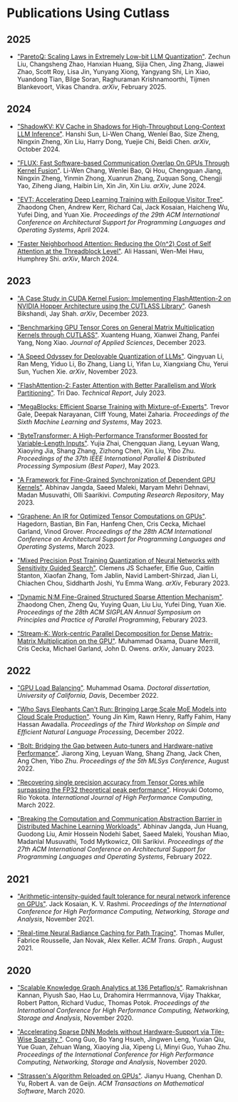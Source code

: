 # Publications Using Cutlass

## 2025

- ["ParetoQ: Scaling Laws in Extremely Low-bit LLM Quantization"](https://arxiv.org/abs/2502.02631). Zechun Liu, Changsheng Zhao, Hanxian Huang, Sijia Chen, Jing Zhang, Jiawei Zhao, Scott Roy, Lisa Jin, Yunyang Xiong, Yangyang Shi, Lin Xiao, Yuandong Tian, Bilge Soran, Raghuraman Krishnamoorthi, Tijmen Blankevoort, Vikas Chandra. _arXiv_, February 2025.

## 2024

- ["ShadowKV: KV Cache in Shadows for High-Throughput Long-Context LLM Inference"](https://arxiv.org/abs/2410.21465). Hanshi Sun, Li-Wen Chang, Wenlei Bao, Size Zheng, Ningxin Zheng, Xin Liu, Harry Dong, Yuejie Chi, Beidi Chen. _arXiv_, October 2024.

- ["FLUX: Fast Software-based Communication Overlap On GPUs Through Kernel Fusion"](https://arxiv.org/abs/2406.06858). Li-Wen Chang, Wenlei Bao, Qi Hou, Chengquan Jiang, Ningxin Zheng, Yinmin Zhong, Xuanrun Zhang, Zuquan Song, Chengji Yao, Ziheng Jiang, Haibin Lin, Xin Jin, Xin Liu. _arXiv_, June 2024.

- ["EVT: Accelerating Deep Learning Training with Epilogue Visitor Tree"](https://dl.acm.org/doi/10.1145/3620666.3651369). Zhaodong Chen, Andrew Kerr, Richard Cai, Jack Kosaian, Haicheng Wu, Yufei Ding, and Yuan Xie. _Proceedings of the 29th ACM International Conference on Architectural Support for Programming Languages and Operating Systems_, April 2024.

- ["Faster Neighborhood Attention: Reducing the O(n^2) Cost of Self Attention at the Threadblock Level"](https://arxiv.org/abs/2403.04690). Ali Hassani, Wen-Mei Hwu, Humphrey Shi. _arXiv_, March 2024.

## 2023

- ["A Case Study in CUDA Kernel Fusion: Implementing FlashAttention-2 on NVIDIA Hopper Architecture using the CUTLASS Library"](https://arxiv.org/abs/2312.11918). Ganesh Bikshandi, Jay Shah. _arXiv_, December 2023.

- ["Benchmarking GPU Tensor Cores on General Matrix Multiplication Kernels through CUTLASS"](https://www.mdpi.com/2076-3417/13/24/13022). Xuanteng Huang, Xianwei Zhang, Panfei Yang, Nong Xiao. _Journal of Applied Sciences_, December 2023.

- ["A Speed Odyssey for Deployable Quantization of LLMs"](https://arxiv.org/abs/2311.09550). Qingyuan Li, Ran Meng, Yiduo Li, Bo Zhang, Liang Li, Yifan Lu, Xiangxiang Chu, Yerui Sun, Yuchen Xie. _arXiv_, November 2023.

- ["FlashAttention-2: Faster Attention with Better Parallelism and Work Partitioning"](https://arxiv.org/abs/2307.08691). Tri Dao. _Technical Report_, July 2023.

- ["MegaBlocks: Efficient Sparse Training with Mixture-of-Experts"](https://arxiv.org/abs/2211.15841). Trevor Gale, Deepak Narayanan, Cliff Young, Matei Zaharia. _Proceedings of the Sixth Machine Learning and Systems_, May 2023.

- ["ByteTransformer: A High-Performance Transformer Boosted for Variable-Length Inputs"](https://arxiv.org/abs/2210.03052). Yujia Zhai, Chengquan Jiang, Leyuan Wang, Xiaoying Jia, Shang Zhang, Zizhong Chen, Xin Liu, Yibo Zhu. _Proceedings of the 37th IEEE International Parallel & Distributed Processing Symposium (Best Paper)_, May 2023.

- ["A Framework for Fine-Grained Synchronization of Dependent GPU Kernels"](https://arxiv.org/abs/2305.13450). Abhinav Jangda, Saeed Maleki, Maryam Mehri Dehnavi, Madan Musuvathi, Olli Saarikivi. _Computing Research Repository_, May 2023.

- ["Graphene: An IR for Optimized Tensor Computations on GPUs"](https://dl.acm.org/doi/pdf/10.1145/3582016.3582018). Hagedorn, Bastian, Bin Fan, Hanfeng Chen, Cris Cecka, Michael Garland, Vinod Grover. _Proceedings of the 28th ACM International Conference on Architectural Support for Programming Languages and Operating Systems_, March 2023.

- ["Mixed Precision Post Training Quantization of Neural Networks with Sensitivity Guided Search"](https://arxiv.org/abs/2302.01382). Clemens JS Schaefer, Elfie Guo, Caitlin Stanton, Xiaofan Zhang, Tom Jablin, Navid Lambert-Shirzad, Jian Li, Chiachen Chou, Siddharth Joshi, Yu Emma Wang. _arXiv_, Feburary 2023.

- ["Dynamic N:M Fine-Grained Structured Sparse Attention Mechanism"](https://dl.acm.org/doi/abs/10.1145/3572848.3577500). Zhaodong Chen, Zheng Qu, Yuying Quan, Liu Liu, Yufei Ding, Yuan Xie. _Proceedings of the 28th ACM SIGPLAN Annual Symposium on Principles and Practice of Parallel Programming_, Feburary 2023.

- ["Stream-K: Work-centric Parallel Decomposition for Dense Matrix-Matrix Multiplication on the GPU"](https://arxiv.org/abs/2301.03598). Muhammad Osama, Duane Merrill, Cris Cecka, Michael Garland, John D. Owens. _arXiv_, January 2023.

## 2022

- ["GPU Load Balancing"](https://arxiv.org/abs/2212.08964). Muhammad Osama. _Doctoral dissertation, University of California, Davis_, December 2022.

- ["Who Says Elephants Can't Run: Bringing Large Scale MoE Models into Cloud Scale Production"](https://arxiv.org/abs/2211.10017). Young Jin Kim, Rawn Henry, Raffy Fahim, Hany Hassan Awadalla. _Proceedings of the Third Workshop on Simple and Efficient Natural Language Processing_, December 2022.

- ["Bolt: Bridging the Gap between Auto-tuners and Hardware-native Performance"](https://arxiv.org/abs/2110.15238). Jiarong Xing, Leyuan Wang, Shang Zhang, Jack Chen, Ang Chen, Yibo Zhu. _Proceedings of the 5th MLSys Conference_, August 2022.

- ["Recovering single precision accuracy from Tensor Cores while surpassing the FP32 theoretical peak performance"](https://arxiv.org/abs/2203.03341). Hiroyuki Ootomo, Rio Yokota. _International Journal of High Performance Computing_, March 2022.

- ["Breaking the Computation and Communication Abstraction Barrier in Distributed Machine Learning Workloads"](https://arxiv.org/abs/2105.05720). Abhinav Jangda, Jun Huang, Guodong Liu, Amir Hossein Nodehi Sabet, Saeed Maleki, Youshan Miao, Madanlal Musuvathi, Todd Mytkowicz, Olli Sarikivi. _Proceedings of the 27th ACM International Conference on Architectural Support for Programming Languages and Operating Systems_, February 2022.

## 2021

- ["Arithmetic-intensity-guided fault tolerance for neural network inference on GPUs"](https://dl.acm.org/doi/abs/10.1145/3458817.3476184). Jack Kosaian, K. V. Rashmi. _Proceedings of the International Conference for High Performance Computing, Networking, Storage and Analysis_, November 2021.

- ["Real-time Neural Radiance Caching for Path Tracing"](https://dl.acm.org/doi/abs/10.1145/3450626.3459812). Thomas Muller, Fabrice Rousselle, Jan Novak, Alex Keller. _ACM Trans. Graph._, August 2021.

## 2020

- ["Scalable Knowledge Graph Analytics at 136 Petaflop/s"](https://www.computer.org/csdl/proceedings-article/sc/2020/999800a061/1oeORDgCM0g). Ramakrishnan Kannan, Piyush Sao, Hao Lu, Drahomira Herrmannova, Vijay Thakkar,  Robert Patton, Richard Vuduc, Thomas Potok. _Proceedings of the International Conference for High Performance Computing, Networking, Storage and Analysis_, November 2020.

- ["Accelerating Sparse DNN Models without Hardware-Support via Tile-Wise Sparsity
"](https://arxiv.org/abs/2008.13006). Cong Guo, Bo Yang Hsueh, Jingwen Leng, Yuxian Qiu, Yue Guan, Zehuan Wang, Xiaoying Jia, Xipeng Li, Minyi Guo, Yuhao Zhu. _Proceedings of the International Conference for High Performance Computing, Networking, Storage and Analysis_, November 2020.

- ["Strassen's Algorithm Reloaded on GPUs"](https://dl.acm.org/doi/10.1145/3372419). Jianyu Huang, Chenhan D. Yu, Robert A. van de Geijn. _ACM Transactions on Mathematical Software_, March 2020.

